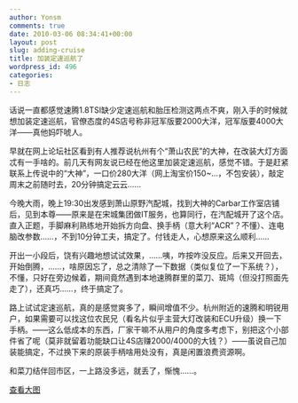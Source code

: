 ```yaml
---
author: Yonsm
comments: true
date: 2010-03-06 08:34:41+00:00
layout: post
slug: adding-cruise
title: 加装定速巡航了
wordpress_id: 496
categories:
- 日志
---
```


话说一直都感觉速腾1.8TSI缺少定速巡航和胎压检测这两点不爽，刚入手的时候就想加装定速巡航，官僚态度的4S店号称非冠军版要2000大洋，冠军版要4000大洋——真他妈吓唬人。<!-- more -->  
  
早就在网上论坛社区看到有人推荐说杭州有个“萧山农民”的大神，在改装大灯方面忒有一手啥的。前几天有网友说已经在他这里加装定速巡航，感觉不错。于是赶紧联系上传说中的“大神”，一口价280大洋（网上淘宝价150~...，不包安装），敲定周末之前随时去，20分钟搞定云云……  
  
今晚大雨，晚上19:30出发感到萧山原野汽配城，找到大神的Carbar工作室店铺后，见到本尊——原来是在宋城集团做IT服务，也算同行，在汽配城开了这个店。直入正题，手脚麻利熟练地开始拆方向盘、换手柄（意大利“ACR”？不懂）、连电脑改参数……，不到10分钟工夫，搞定了。付钱走人，心想原来这么顺利……  
  
开出一小段后，饶有兴趣地想试试效果，……咦，咋按咋没反应。后来又开回去，开始倒腾，……，啥原因忘了，总之清除了一下数据（类似复位了一下系统？），不懂，只好在旁边候着，期间竟然遇到本地速腾群里的菜刀、斑鸠（但没打照面先走了），还真巧……，终于搞定了。  
  
路上试试定速巡航，真的是感觉爽多了，瞬间增值不少。杭州附近的速腾和明锐用户，如果需要可以找这位农民兄（看名片似乎主营大灯改装和ECU升级）换一下手柄。——这么低成本的东西，厂家干嘛不从用户的角度多考虑下，别把这个小部件省了呢（莫非就留着功能缺口让4S店赚2000/4000的大钱？）——虽说自己加装能搞定，不过换下来的原装手柄啥用处没有，真是闲置浪费资源啊。  
  
和菜刀结伴回市区，一上路没多远，就丢了，惭愧……。  
  
  
  
[查看大图](http://maps.google.com/maps?f=d&source=embed&saddr=China%E6%B5%99%E6%B1%9F%E7%9C%81%E6%9D%AD%E5%B7%9E%E5%B8%82%E8%A5%BF%E6%B9%96%E5%8C%BA%E6%96%87%E4%B8%89%E8%A5%BF%E8%B7%AF535%E5%8F%B7+(%E8%8E%B1%E8%8C%B5%E8%BE%BE%E5%A4%A7%E5%8E%A6)&daddr=30.217097,120.24004+to:China%E6%B5%99%E6%B1%9F%E7%9C%81%E6%9D%AD%E5%B7%9E%E5%B8%82%E8%90%A7%E5%B1%B1%E5%8C%BA%E6%96%B0%E7%9B%9B%E8%B7%AF+(%E5%8E%9F%E9%87%8E%E6%B1%BD%E9%85%8D%E4%BA%94%E9%87%91%E5%B8%82%E5%9C%BA)&hl=zh-CN&geocode=Ffb4zQEdcvIoByGMt5ofP5vhZA%3B%3BFa7YzAEdmnArByGIarz8hdkvwQ&mra=dpe&mrcr=0&mrsp=1&sz=13&via=1&sll=30.23712,120.222702&sspn=0.114938,0.222301&ie=UTF8&ll=30.254915,120.207596&spn=0.118624,0.171661&z=12)  

